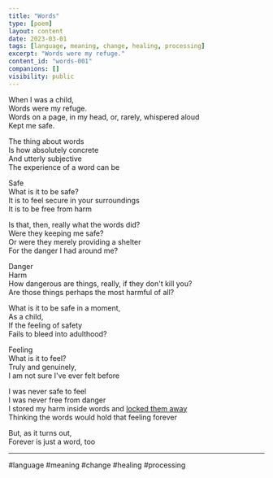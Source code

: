 ```yaml
---
title: "Words"
type: [poem]
layout: content
date: 2023-03-01
tags: [language, meaning, change, healing, processing]
excerpt: "Words were my refuge."
content_id: "words-001"
companions: []
visibility: public
---
```


When I was a child,  
Words were my refuge.  
Words on a page, in my head, or, rarely, whispered aloud  
Kept me safe.  

The thing about words  
Is how absolutely concrete  
And utterly subjective  
The experience of a word can be  

Safe  
What is it to be safe?  
It is to feel secure in your surroundings  
It is to be free from harm  

Is that, then, really what the words did?  
Were they keeping me safe?  
Or were they merely providing a shelter  
For the danger I had around me?  

Danger  
Harm  
How dangerous are things, really, if they don't kill you?  
Are those things perhaps the most harmful of all?  

What is it to be safe in a moment,  
As a child,  
If the feeling of safety  
Fails to bleed into adulthood?  

Feeling  
What is it to feel?  
Truly and genuinely,  
I am not sure I've ever felt before  

I was never safe to feel  
I was never free from danger  
I stored my harm inside words and [locked them away](/hidden-codex/)  
Thinking the words would hold that feeling forever  

But, as it turns out,  
Forever is just a word, too  

---

#language #meaning #change #healing #processing